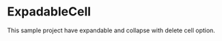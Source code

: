 ExpadableCell
=============

This sample project have expandable and collapse with delete cell option.
